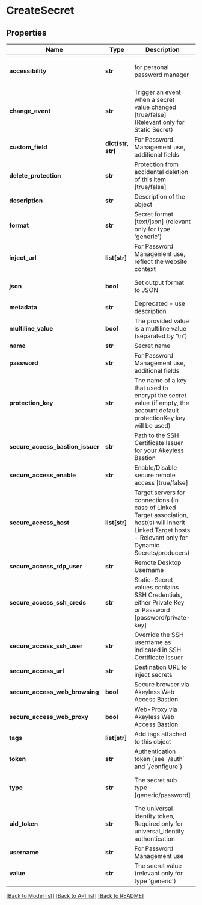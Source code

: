 # CreateSecret

## Properties
Name | Type | Description | Notes
------------ | ------------- | ------------- | -------------
**accessibility** | **str** | for personal password manager | [optional] [default to 'regular']
**change_event** | **str** | Trigger an event when a secret value changed [true/false] (Relevant only for Static Secret) | [optional] 
**custom_field** | **dict(str, str)** | For Password Management use, additional fields | [optional] 
**delete_protection** | **str** | Protection from accidental deletion of this item [true/false] | [optional] 
**description** | **str** | Description of the object | [optional] 
**format** | **str** | Secret format [text/json] (relevant only for type &#39;generic&#39;) | [optional] [default to 'text']
**inject_url** | **list[str]** | For Password Management use, reflect the website context | [optional] 
**json** | **bool** | Set output format to JSON | [optional] [default to False]
**metadata** | **str** | Deprecated - use description | [optional] 
**multiline_value** | **bool** | The provided value is a multiline value (separated by &#39;\\n&#39;) | [optional] 
**name** | **str** | Secret name | 
**password** | **str** | For Password Management use, additional fields | [optional] 
**protection_key** | **str** | The name of a key that used to encrypt the secret value (if empty, the account default protectionKey key will be used) | [optional] 
**secure_access_bastion_issuer** | **str** | Path to the SSH Certificate Issuer for your Akeyless Bastion | [optional] 
**secure_access_enable** | **str** | Enable/Disable secure remote access [true/false] | [optional] 
**secure_access_host** | **list[str]** | Target servers for connections (In case of Linked Target association, host(s) will inherit Linked Target hosts - Relevant only for Dynamic Secrets/producers) | [optional] 
**secure_access_rdp_user** | **str** | Remote Desktop Username | [optional] 
**secure_access_ssh_creds** | **str** | Static-Secret values contains SSH Credentials, either Private Key or Password [password/private-key] | [optional] 
**secure_access_ssh_user** | **str** | Override the SSH username as indicated in SSH Certificate Issuer | [optional] 
**secure_access_url** | **str** | Destination URL to inject secrets | [optional] 
**secure_access_web_browsing** | **bool** | Secure browser via Akeyless Web Access Bastion | [optional] [default to False]
**secure_access_web_proxy** | **bool** | Web-Proxy via Akeyless Web Access Bastion | [optional] [default to False]
**tags** | **list[str]** | Add tags attached to this object | [optional] 
**token** | **str** | Authentication token (see &#x60;/auth&#x60; and &#x60;/configure&#x60;) | [optional] 
**type** | **str** | The secret sub type [generic/password] | [optional] [default to 'generic']
**uid_token** | **str** | The universal identity token, Required only for universal_identity authentication | [optional] 
**username** | **str** | For Password Management use | [optional] 
**value** | **str** | The secret value (relevant only for type &#39;generic&#39;) | 

[[Back to Model list]](../README.md#documentation-for-models) [[Back to API list]](../README.md#documentation-for-api-endpoints) [[Back to README]](../README.md)


